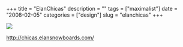 +++
title = "ElanChicas"
description = ""
tags = ["maximalist"]
date = "2008-02-05"
categories = ["design"]
slug = "elanchicas"
+++


 

  <div id="screens-thumbs" class="clearfix">
    <div class="txt-center" id="design-submission"><a href="http://chicas.elansnowboards.com/"><img id='bluga-thumbnail-988' class='bluga-thumbnail large' src='//konigi.com/media/bluga/
wt47f27efb14e9b_0.jpg'/></a></div>  
  </div>   
<p><a href="http://chicas.elansnowboards.com/">http://chicas.elansnowboards.com/</a></p>




